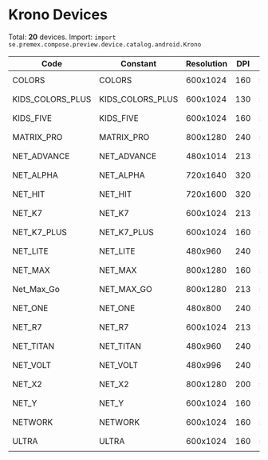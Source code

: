 # Krono Devices

Total: **20** devices. Import: `import se.premex.compose.preview.device.catalog.android.Krono`

| Code | Constant | Resolution | DPI | Compose Spec | Preview Usage |
|------|----------|------------|-----|-------------|---------------|
| COLORS | COLORS | 600x1024 | 160 | `spec:width=600px,height=1024px,dpi=160` | `@Preview(device = Krono.COLORS)` |
| KIDS_COLORS_PLUS | KIDS_COLORS_PLUS | 600x1024 | 130 | `spec:width=600px,height=1024px,dpi=130` | `@Preview(device = Krono.KIDS_COLORS_PLUS)` |
| KIDS_FIVE | KIDS_FIVE | 600x1024 | 160 | `spec:width=600px,height=1024px,dpi=160` | `@Preview(device = Krono.KIDS_FIVE)` |
| MATRIX_PRO | MATRIX_PRO | 800x1280 | 240 | `spec:width=800px,height=1280px,dpi=240` | `@Preview(device = Krono.MATRIX_PRO)` |
| NET_ADVANCE | NET_ADVANCE | 480x1014 | 213 | `spec:width=480px,height=1014px,dpi=213` | `@Preview(device = Krono.NET_ADVANCE)` |
| NET_ALPHA | NET_ALPHA | 720x1640 | 320 | `spec:width=720px,height=1640px,dpi=320` | `@Preview(device = Krono.NET_ALPHA)` |
| NET_HIT | NET_HIT | 720x1600 | 320 | `spec:width=720px,height=1600px,dpi=320` | `@Preview(device = Krono.NET_HIT)` |
| NET_K7 | NET_K7 | 600x1024 | 213 | `spec:width=600px,height=1024px,dpi=213` | `@Preview(device = Krono.NET_K7)` |
| NET_K7_PLUS | NET_K7_PLUS | 600x1024 | 160 | `spec:width=600px,height=1024px,dpi=160` | `@Preview(device = Krono.NET_K7_PLUS)` |
| NET_LITE | NET_LITE | 480x960 | 240 | `spec:width=480px,height=960px,dpi=240` | `@Preview(device = Krono.NET_LITE)` |
| NET_MAX | NET_MAX | 800x1280 | 160 | `spec:width=800px,height=1280px,dpi=160` | `@Preview(device = Krono.NET_MAX)` |
| Net_Max_Go | NET_MAX_GO | 800x1280 | 213 | `spec:width=800px,height=1280px,dpi=213` | `@Preview(device = Krono.NET_MAX_GO)` |
| NET_ONE | NET_ONE | 480x800 | 240 | `spec:width=480px,height=800px,dpi=240` | `@Preview(device = Krono.NET_ONE)` |
| NET_R7 | NET_R7 | 600x1024 | 213 | `spec:width=600px,height=1024px,dpi=213` | `@Preview(device = Krono.NET_R7)` |
| NET_TITAN | NET_TITAN | 480x960 | 240 | `spec:width=480px,height=960px,dpi=240` | `@Preview(device = Krono.NET_TITAN)` |
| NET_VOLT | NET_VOLT | 480x996 | 240 | `spec:width=480px,height=996px,dpi=240` | `@Preview(device = Krono.NET_VOLT)` |
| NET_X2 | NET_X2 | 800x1280 | 200 | `spec:width=800px,height=1280px,dpi=200` | `@Preview(device = Krono.NET_X2)` |
| NET_Y | NET_Y | 600x1024 | 160 | `spec:width=600px,height=1024px,dpi=160` | `@Preview(device = Krono.NET_Y)` |
| NETWORK | NETWORK | 600x1024 | 160 | `spec:width=600px,height=1024px,dpi=160` | `@Preview(device = Krono.NETWORK)` |
| ULTRA | ULTRA | 600x1024 | 160 | `spec:width=600px,height=1024px,dpi=160` | `@Preview(device = Krono.ULTRA)` |

<!-- Generated automatically. Do not edit manually. -->
